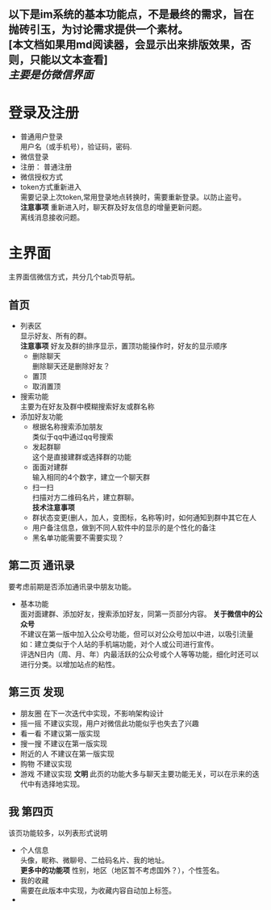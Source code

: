 以下是im系统的基本功能点，不是最终的需求，旨在抛砖引玉，为讨论需求提供一个素材。  
[本文档如果用md阅读器，会显示出来排版效果，否则，只能以文本查看]    
*主要是仿微信界面*
---
# 登录及注册
  * 普通用户登录  
    用户名（或手机号），验证码，密码.  
  * 微信登录
  * 注册： 普通注册
  * 微信授权方式
  * token方式重新进入    
    需要记录上次token,常用登录地点转换时，需要重新登录。以防止盗号。  
    **注意事项** 重新进入时，聊天群及好友信息的增量更新问题。  
    离线消息接收问题。    
# 主界面  
  主界面信微信方式，共分几个tab页导航。
  ##  首页
  * 列表区  
  显示好友、所有的群。  
  **注意事项** 好友及群的排序显示，置顶功能操作时，好友的显示顺序
     * 删除聊天  
     删除聊天还是删除好友？
     * 置顶  
     * 取消置顶 
  * 搜索功能  
    主要为在好友及群中模糊搜索好友或群名称
  * 添加好友功能
    *  根据名称搜索添加朋友  
    类似于qq中通过qq号搜索  
    *   发起群聊  
    这个是直接建群或选择群的功能
    *   面面对建群  
    输入相同的4个数字，建立一个聊天群
    *   扫一扫  
    扫描对方二维码名片，建立群聊。  
 **技术注意事项**  
    *   群状态变更(删人，加人，变图标，名称等)时，如何通知到群中其它在人  
    *   用户备注信息，做到不同人软件中的显示的是个性化的备注   
    *   黑名单功能需要不需要实现？
## 第二页 通讯录  
  要考虑前期是否添加通讯录中朋友功能。
  * 基本功能  
  面对面建群、添加好友，搜索添加好友，同第一页部分内容。
  **关于微信中的公众号**  
  不建议在第一版中加入公众号功能，但可以对公众号加以中进，以吸引流量  
  如：建立类似于个人站的手机端功能，对个人或公司进行宣传。  
  评选N日内（周、月、年）内最活跃的公众号或个人等等功能，细化时还可以进行分类。以增加站点的粘性。  
## 第三页 发现  
  * 朋友圈  在下一次迭代中实现，不影响架构设计  
  * 摇一摇  不建议实现，用户对微信此功能似乎也失去了兴趣  
  * 看一看  不建议第一版实现    
  * 搜一搜  不建议在第一版实现
  * 附近的人  不建议在第一版实现
  * 购物   不建议实现
  * 游戏   不建议实现
  **文明** 此页的功能大多与聊天主要功能无关，可以在示来的迭代中有选择地实现。  
## 我 第四页  
  该页功能较多，以列表形式说明  
  *  个人信息  
     头像，眤称、微聊号、二给码名片、我的地址。  
     **更多中的功能项**     性别，地区（地区暂不考虑国外？），个性签名。  
  *  我的收藏  
     需要在此版本中实现，为收藏内容自动加上标签。  
  *        
  

  
  
     

   